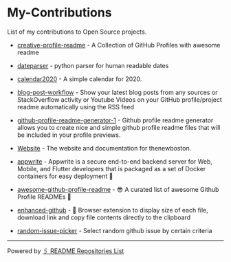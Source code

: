 # My-Contributions

List of my contributions to Open Source projects.

<!-- start: readme-repos-list -->
<!-- This list is auto-generated using koj-co/readme-repos-list -->
<!-- Do not edit this list manually, your changes will be overwritten -->
* [creative-profile-readme](https://github.com/DenverCoderOne/creative-profile-readme) - A Collection of GitHub Profiles with awesome readme

* [dateparser](https://github.com/DenverCoderOne/dateparser) - python parser for human readable dates

* [calendar2020](https://github.com/DenverCoderOne/calendar2020) - A simple calendar for 2020.

* [blog-post-workflow](https://github.com/DenverCoderOne/blog-post-workflow) - Show your latest blog posts from any sources or StackOverflow activity or Youtube Videos on your GitHub profile/project readme automatically using the RSS feed

* [github-profile-readme-generator-1](https://github.com/DenverCoderOne/github-profile-readme-generator-1) - Github profile readme generator allows you to create nice and simple github profile readme files that will be included in your profile previews.

* [Website](https://github.com/DenverCoderOne/Website) - The website and documentation for thenewboston.

* [appwrite](https://github.com/DenverCoderOne/appwrite) - Appwrite is a secure end-to-end backend server for Web, Mobile, and Flutter developers that is packaged as a set of Docker containers for easy deployment 🚀

* [awesome-github-profile-readme](https://github.com/DenverCoderOne/awesome-github-profile-readme) - 😎 A curated list of awesome Github Profile READMEs 📝

* [enhanced-github](https://github.com/DenverCoderOne/enhanced-github) - :rocket: Browser extension to display size of each file, download link and copy file contents directly to the clipboard

* [random-issue-picker](https://github.com/DenverCoderOne/random-issue-picker) - Select random github issue by certain criteria

<!-- end: readme-repos-list -->

----

Powered by [🖇️ README Repositories List](https://github.com/koj-co/readme-repos-list)
